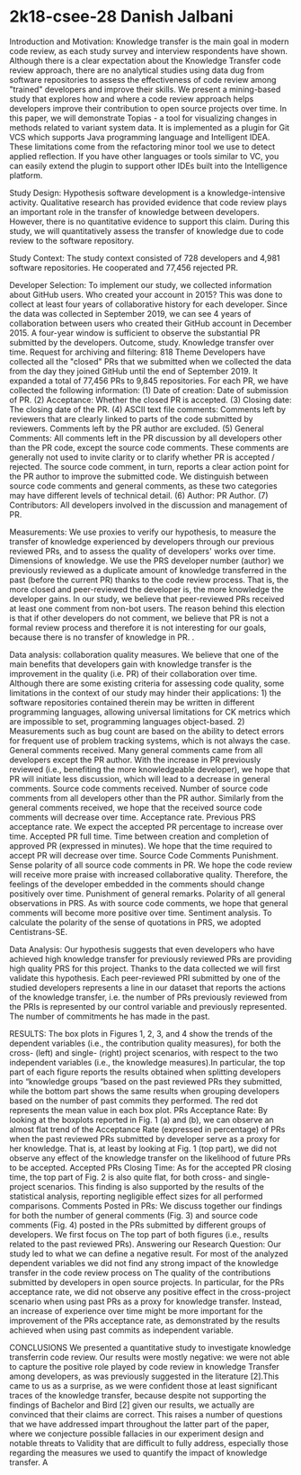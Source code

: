 # 2k18-csee-28 Danish Jalbani

Introduction and Motivation: 
Knowledge transfer is the main goal in modern code review, as each study survey and interview respondents have shown. Although there is a clear expectation about the Knowledge Transfer code review approach, there are no analytical studies using data dug from software repositories to assess the effectiveness of code review among "trained" developers and improve their skills. We present a mining-based study that explores how and where a code review approach helps developers improve their contribution to open source projects over time. In this paper, we will demonstrate Topias - a tool for visualizing changes in methods related to variant system data. It is implemented as a plugin for Git VCS which supports Java programming language and Intelligent IDEA. These limitations come from the refactoring minor tool we use to detect applied reflection. If you have other languages ​​or tools similar to VC, you can easily extend the plugin to support other IDEs built into the Intelligence platform.

Study Design: Hypothesis software development is a knowledge-intensive activity. Qualitative research has provided evidence that code review plays an important role in the transfer of knowledge between developers. However, there is no quantitative evidence to support this claim. During this study, we will quantitatively assess the transfer of knowledge due to code review to the software repository.

Study Context: The study context consisted of 728 developers and 4,981 software repositories. He cooperated and 77,456 rejected PR.

Developer Selection: To implement our study, we collected information about GitHub users. Who created your account in 2015? This was done to collect at least four years of collaborative history for each developer. Since the data was collected in September 2019, we can see 4 years of collaboration between users who created their GitHub account in December 2015. A four-year window is sufficient to observe the substantial PR submitted by the developers. Outcome, study. Knowledge transfer over time. Request for archiving and filtering: 818 Theme Developers have collected all the "closed" PRs that we submitted when we collected the data from the day they joined GitHub until the end of September 2019. It expanded a total of 77,456 PRs to 9,845 repositories. For each PR, we have collected the following information: (1) Date of creation: Date of submission of PR. (2) Acceptance: Whether the closed PR is accepted. (3) Closing date: The closing date of the PR. (4) ASCII text file comments: Comments left by reviewers that are clearly linked to parts of the code submitted by reviewers. Comments left by the PR author are excluded. (5) General Comments: All comments left in the PR discussion by all developers other than the PR code, except the source code comments. These comments are generally not used to invite clarity or to clarify whether PR is accepted / rejected. The source code comment, in turn, reports a clear action point for the PR author to improve the submitted code. We distinguish between source code comments and general comments, as these two categories may have different levels of technical detail. (6) Author: PR Author. (7) Contributors: All developers involved in the discussion and management of PR.

Measurements: We use proxies to verify our hypothesis, to measure the transfer of knowledge experienced by developers through our previous reviewed PRs, and to assess the quality of developers' works over time. Dimensions of knowledge. We use the PRS developer number (author) we previously reviewed as a duplicate amount of knowledge transferred in the past (before the current PR) thanks to the code review process. That is, the more closed and peer-reviewed the developer is, the more knowledge the developer gains. In our study, we believe that peer-reviewed PRs received at least one comment from non-bot users. The reason behind this election is that if other developers do not comment, we believe that PR is not a formal review process and therefore it is not interesting for our goals, because there is no transfer of knowledge in PR. .

Data analysis: collaboration quality measures. We believe that one of the main benefits that developers gain with knowledge transfer is the improvement in the quality (i.e. PR) of their collaboration over time. Although there are some existing criteria for assessing code quality, some limitations in the context of our study may hinder their applications: 1) the software repositories contained therein may be written in different programming languages, allowing universal limitations for CK metrics which are impossible to set, programming languages ​​object-based. 2) Measurements such as bug count are based on the ability to detect errors for frequent use of problem tracking systems, which is not always the case. General comments received. Many general comments came from all developers except the PR author. With the increase in PR previously reviewed (i.e., benefiting the more knowledgeable developer), we hope that PR will initiate less discussion, which will lead to a decrease in general comments. Source code comments received. Number of source code comments from all developers other than the PR author. Similarly from the general comments received, we hope that the received source code comments will decrease over time. Acceptance rate. Previous PRS acceptance rate. We expect the accepted PR percentage to increase over time. Accepted PR full time. Time between creation and completion of approved PR (expressed in minutes). We hope that the time required to accept PR will decrease over time. Source Code Comments Punishment. Sense polarity of all source code comments in PR. We hope the code review will receive more praise with increased collaborative quality. Therefore, the feelings of the developer embedded in the comments should change positively over time. Punishment of general remarks. Polarity of all general observations in PRS. As with source code comments, we hope that general comments will become more positive over time. Sentiment analysis. To calculate the polarity of the sense of quotations in PRS, we adopted Centistrans-SE.

Data Analysis: Our hypothesis suggests that even developers who have achieved high knowledge transfer for previously reviewed PRs are providing high quality PRS for this project. Thanks to the data collected we will first validate this hypothesis. Each peer-reviewed PRI submitted by one of the studied developers represents a line in our dataset that reports the actions of the knowledge transfer, i.e. the number of PRs previously reviewed from the PRIs is represented by our control variable and previously represented. The number of commitments he has made in the past.

RESULTS:
The box plots in Figures 1, 2, 3, and 4 show the trends of the dependent variables (i.e., the contribution quality measures), for both the cross- (left) and single- (right) project scenarios, with respect to the two independent variables (i.e., the knowledge measures).In particular, the top part of each figure reports the results obtained when splitting developers into “knowledge groups “based on the past reviewed PRs they submitted, while the bottom part shows the same results when grouping developers based on the number of past commits they performed. The red dot represents the mean value in each box plot.
PRs Acceptance Rate:
By looking at the boxplots reported in Fig. 1 (a) and (b), we can observe an almost flat trend of the Acceptance Rate (expressed in percentage) of PRs when the past reviewed PRs submitted by developer serve as a proxy for her knowledge. That is, at least by looking at Fig. 1 (top part), we did not observe any effect of the knowledge transfer on the likelihood of future PRs to be accepted.
Accepted PRs Closing Time:
As for the accepted PR closing time, the top part of Fig. 2 is also quite flat, for both cross- and single-project scenarios. This finding is also supported by the results of the statistical analysis, reporting negligible effect sizes for all performed comparisons.
Comments Posted in PRs:
We discuss together our findings for both the number of general comments (Fig. 3) and source code comments (Fig. 4) posted in the PRs submitted by different groups of developers. We first focus on
The top part of both figures (i.e., results related to the past reviewed PRs).
Answering our Research Question:
Our study led to what we can define a negative result. For most of the analyzed dependent variables we did not find any strong impact of the knowledge transfer in the code review process on
The quality of the contributions submitted by developers in open source projects. In particular, for the PRs acceptance rate, we did not observe any positive effect in the cross-project scenario when using past PRs as a proxy for knowledge transfer. Instead, an increase of experience over time might be more important for the improvement of the PRs acceptance rate, as demonstrated by the results achieved when using past commits as independent variable.

CONCLUSIONS
           We presented a quantitative study to investigate knowledge transferrin code review. Our results were mostly negative: we were not able to capture the positive role played by code review in knowledge
Transfer among developers, as was previously suggested in the literature [2].This came to us as a surprise, as we were confident those at least significant traces of the knowledge transfer, because despite not supporting the findings of Bachelor and Bird [2] given our results, we actually are convinced that their claims are correct. This raises a number of questions that we have addressed impart throughout the latter part of the paper, where we conjecture possible fallacies in our experiment design and notable threats to
Validity that are difficult to fully address, especially those regarding the measures we used to quantify the impact of knowledge transfer. A
